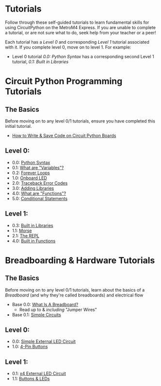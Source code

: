 # Tutorials
Follow through these self-guided tutorials to learn fundamental skills for using CircuitPython on the MetroM4 Express. If you are unable to complete a tutorial, or are not sure what to do, seek help from your teacher or a peer! 

Each tutorial has a *Level 0* and corresponding *Level 1* tutorial associated with it. If you complete level 0, move on to level 1. For example:
* Level 0 tutorial *0.0: Python Syntax* has a corresponding second Level 1 tutorial, *0.1: Built in Libraries*

# Circuit Python Programming Tutorials

## The Basics
Before moving on to any level 0/1 tutorials, ensure you have completed this initial tutorial. 
* [How to Write & Save Code on Circuit Python Boards](programming_tutorials/circuit_python_basics/python_basics.md)

## Level 0:
* 0.0: [Python Syntax](https://sites.google.com/view/circuitpython/tutorials/set-up/hello-python)
* 0.1: [What are "Variables"?](programming_tutorials/variables/variables.md)
* 0.2: [Forever Loops](programming_tutorials/while_true/while_true.md)
* 1.0: [Onboard LED](programming_tutorials/digital_io/digital_io.md)
* 2.0: [Traceback Error Codes](https://learn.adafruit.com/welcome-to-circuitpython/interacting-with-the-serial-console)
* 3.0: [Adding Libraries](https://learn.adafruit.com/welcome-to-circuitpython/circuitpython-libraries)
* 4.0: [What are "Functions"?](https://sites.google.com/view/circuitpython/tutorials/blinking-led/libraries-and-functions)
* 5.0: [Conditional Statements](https://sites.google.com/view/circuitpython/tutorials/button-and-led/conditionals-i)

## Level 1:
* 0.3: [Built in Libraries](https://sites.google.com/view/circuitpython/tutorials/blinking-led/libraries-and-functions)
* 1.1: [Morse](programming_tutorials/SOS_Blinking_LED/morse.md)
* 2.1: [The REPL](https://learn.adafruit.com/welcome-to-circuitpython/the-repl)
* 4.0: [Built in Functions](programming_tutorials/Built_In_Functions_Practices/built_in_functions.md)

# Breadboarding & Hardware Tutorials 

## The Basics
Before moving on to any level 0/1 tutorials, learn about the basics of a *Breadboard* (and why they're called breadboards) and electrical flow
* Base 0.0: [What Is A Breadboard?](https://learn.adafruit.com/breadboards-for-beginners/introduction)
    * Read up to & *including* "Jumper Wires" 
* Base 0.1: [Simple Circuits](physical_component_tutorials/breadboard_basics/breadboard_basics.md)


## Level 0:
* 0.0: [Simple External LED Circuit](physical_component_tutorials/basic_led_debug/single_led_0.md)
* 1.0: [4-Pin Buttons](https://sites.google.com/view/circuitpython/tutorials/button-and-led)

## Level 1:
* 0.1: [x4 External LED Circuit](physical_component_tutorials/basic_led_debug/single_led_1.md)
* 1.1: [Buttons & LEDs](physical_component_tutorials/4-Pin_Buttons/button_4_1.md)